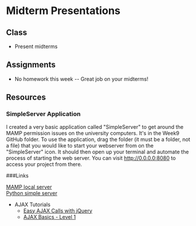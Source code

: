 # Midterm Presentations
## Class

* Present midterms

## Assignments

* No homework this week -- Great job on your midterms!


## Resources
### SimpleServer Application
I created a very basic application called "SimpleServer" to get around the MAMP permission issues on the university computers. It's in the Week9 GitHub folder. To use the application, drag the folder (it must be a folder, not a file) that you would like to start your webserver from on the "SimpleServer" icon. It should then open up your terminal and automate the process of starting the web server. You can visit http://0.0.0.0:8080 to access your project from there.

###Links

[MAMP local server](https://www.mamp.info)  
[Python simple server](http://lifehacker.com/start-a-simple-web-server-from-any-directory-on-your-ma-496425450)
* AJAX Tutorials
	* [Easy AJAX Calls with jQuery](http://html.net/tutorials/javascript/lesson21.php)
	* [AJAX Basics - Level 1](https://www.codeschool.com/courses/jquery-the-return-flight)